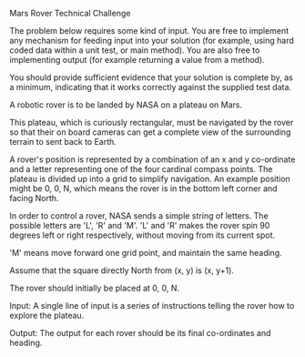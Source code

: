 Mars Rover Technical Challenge

The problem below requires some kind of input. You are free to implement any mechanism for feeding
input into your solution (for example, using hard coded data within a unit test, or main method). You
are also free to implementing output (for example returning a value from a method).

You should provide sufficient evidence that your solution is complete by, as a minimum, indicating that
it works correctly against the supplied test data.

A robotic rover is to be landed by NASA on a plateau on Mars.

This plateau, which is curiously rectangular, must be navigated by the rover so that their on board
cameras can get a complete view of the surrounding terrain to sent back to Earth.

A rover's position is represented by a combination of an x and y co-ordinate and a letter representing
one of the four cardinal compass points. The plateau is divided up into a grid to simplify navigation. An
example position might be 0, 0, N, which means the rover is in the bottom left corner and facing North.

In order to control a rover, NASA sends a simple string of letters. The possible letters are 'L', 'R' and
'M'. 'L' and 'R' makes the rover spin 90 degrees left or right respectively, without moving from its
current spot.

'M' means move forward one grid point, and maintain the same heading.

Assume that the square directly North from (x, y) is (x, y+1).

The rover should initially be placed at 0, 0, N.

Input:
A single line of input is a series of instructions telling the rover how to explore the plateau.

Output:
The output for each rover should be its final co-ordinates and heading.

